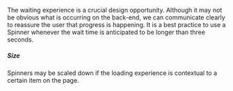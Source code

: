 The waiting experience is a crucial design opportunity. Although it may not be obvious what is occurring on the back-end, we can communicate clearly to reassure the user that progress is happening. It is a best practice to use a Spinner whenever the wait time is anticipated to be longer than three seconds.

##### Size

Spinners may be scaled down if the loading experience is contextual to a certain item on the page.

